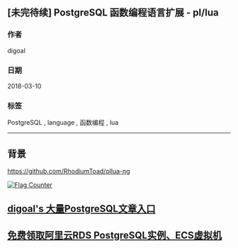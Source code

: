 ## [未完待续] PostgreSQL 函数编程语言扩展 - pl/lua
           
### 作者                                                           
digoal                                                           
                                                           
### 日期                                                           
2018-03-10                                                         
                                                           
### 标签                                                           
PostgreSQL , language , 函数编程 , lua 
                                                           
----                                                           
                                                           
## 背景   

https://github.com/RhodiumToad/pllua-ng

  
<a rel="nofollow" href="http://info.flagcounter.com/h9V1"  ><img src="http://s03.flagcounter.com/count/h9V1/bg_FFFFFF/txt_000000/border_CCCCCC/columns_2/maxflags_12/viewers_0/labels_0/pageviews_0/flags_0/"  alt="Flag Counter"  border="0"  ></a>  
  
  
  
  
  
  
## [digoal's 大量PostgreSQL文章入口](https://github.com/digoal/blog/blob/master/README.md "22709685feb7cab07d30f30387f0a9ae")
  
  
## [免费领取阿里云RDS PostgreSQL实例、ECS虚拟机](https://free.aliyun.com/ "57258f76c37864c6e6d23383d05714ea")
  
